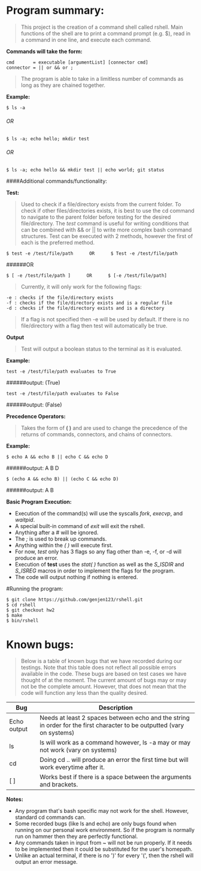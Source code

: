 # Program summary:
	
> This project is the creation of a command shell called rshell.
> Main functions of the shell are to print a command prompt (e.g. $), 
> read in a command in one line, and execute each command. 

**Commands will take the form:**

	cmd       = executable [argumentList] [connector cmd]
	connector = || or && or ;

> The program is able to take in a limitless number of commands as
> long as they are chained together. 

**Example:** 

	$ ls -a
			
###### OR
			
	$ ls -a; echo hello; mkdir test
			
###### OR
			
	$ ls -a; echo hello && mkdir test || echo world; git status

####Additional commands/functionality:

**Test:**

> Used to check if a file/directory exists from the current folder.
> To check if other files/directories exists, it is best to use the cd 
> command to navigate to the parent folder before testing for the desired
> file/directory. The *test* command is useful for writing conditions 
> that can be combined with && or || to write more complex bash command structures.
> Test can be executed with 2 methods, however the first of each is the preferred
> method.

	$ test -e /test/file/path      OR      $ Test -e /test/file/path

######OR
	
	$ [ -e /test/file/path ]      OR      $ [-e /test/file/path]

> Currently, it will only work for the following flags:

	-e : checks if the file/directory exists
	-f : checks if the file/directory exists and is a regular file
	-d : checks if the file/directory exists and is a directory

> If a flag is not specified then -e will be used by default. 
> If there is no file/directory with a flag then test will automatically be true.

**Output**
	
> Test will output a boolean status to the terminal as it is evaluated.

**Example:**

	test -e /test/file/path evaluates to True

######output: (True)

	test -e /test/file/path evaluates to False

######output: (False)

**Precedence Operators:**

> Takes the form of **( )** and are used to change the precedence of the returns of commands, connectors, and chains of connectors. 

**Example:**

	$ echo A && echo B || echo C && echo D

######output: A B D

	$ (echo A && echo B) || (echo C && echo D)

######output: A B

**Basic Program Execution:**

- Execution of the command(s) will use the syscalls *fork*, *execvp*, and *waitpid*.
- A special built-in command of *exit* will exit the rshell. 
- Anything after a *#* will be ignored.
- The *;* is used to break up commands.
- Anything within the *( )* will execute first.
- For now, *test* only has 3 flags so any flag other than -e, -f, or -d will produce an error.  
- Execution of **test** uses the *stat( )* function as well as the *S_ISDIR* and *S_ISREG* macros in order to implement the flags for the program.
- The code will output nothing if nothing is entered. 

#Running the program:
	
	$ git clone https://github.com/genjen123/rshell.git
	$ cd rshell
	$ git checkout hw2
	$ make
	$ bin/rshell

# Known bugs:

> Below is a table of known bugs that we have recorded during our testings. 
> Note that this table does not reflect all possible errors available in the 
> code. These bugs are based on test cases we have thought of at the moment. 
> The current amount of bugs may or may not be the complete amount. However, 
> that does not mean that the code will function any less than the quality 
> desired. 

Bug | Description
--------------- | ---------------
Echo output | Needs at least 2 spaces between echo and the string in order for the first character to be outputted (vary on systems)
ls | ls will work as a command however, ls -a may or may not work (vary on systems)
cd | Doing cd .. will produce an error the first time but will work everytime after it.
[ ] | Works best if there is a space between the arguments and brackets.

**Notes:** 

- Any program that's bash specific may not work for the shell. However, standard cd commands can.
- Some recorded bugs (like ls and echo) are only bugs found when running on our personal work environment. So if the program is normally run on hammer then they are perfectly functional.
- Any commands taken in input from ~ will not be run properly. If it needs to be implemented then it could be substituted for the user's homepath. 
- Unlike an actual terminal, if there is no ')' for every '(', then the rshell will output an error message.
